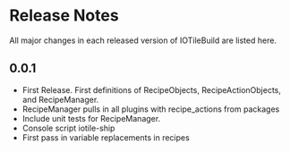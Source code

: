 # Release Notes

All major changes in each released version of IOTileBuild are listed here.

## 0.0.1

- First Release. First definitions of RecipeObjects, RecipeActionObjects, and RecipeManager.
- RecipeManager pulls in all plugins with recipe_actions from packages
- Include unit tests for RecipeManager.
- Console script iotile-ship
- First pass in variable replacements in recipes
    
